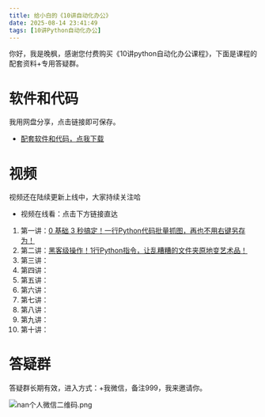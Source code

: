 ```yaml
---
title: 给小白的《10讲自动化办公》
date: 2025-08-14 23:41:49
tags: [10讲Python自动化办公]
---
```


你好，我是晚枫，感谢您付费购买《10讲python自动化办公课程》，下面是课程的配套资料+专用答疑群。

# 软件和代码

我用网盘分享，点击链接即可保存。

- [配套软件和代码，点我下载](https://pan.quark.cn/s/ba3153d5cba4)


# 视频

视频还在陆续更新上线中，大家持续关注哈

- 视频在线看：点击下方链接直达
1. 第一讲：[0 基础 3 秒搞定！一行Python代码批量抓图，再也不用右键另存为！](https://b23.tv/erLfhiQ)
2. 第二讲：[黑客级操作！1行Python指令，让乱糟糟的文件夹原地变艺术品！](https://b23.tv/qAq54Cz)
3. 第三讲：
4. 第四讲：
5. 第五讲：
6. 第六讲：
7. 第七讲：
8. 第八讲：
9. 第九讲：
10. 第十讲：



# 答疑群

答疑群长期有效，进入方式：+我微信，备注999，我来邀请你。

![nan个人微信二维码.png](https://raw.gitcode.com/user-images/assets/5027920/f4e2059d-4c08-4b24-98ef-1763cf2bedba/个人微信二维码.png '个人微信二维码.png')